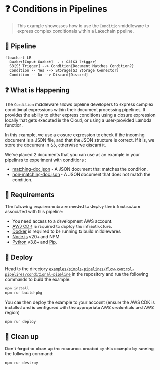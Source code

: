 # ❓ Conditions in Pipelines

> This example showcases how to use the `Condition` middleware to express complex conditionals within a Lakechain pipeline.

## :dna: Pipeline

```mermaid
flowchart LR
  Bucket[Input Bucket] -.-> S3[S3 Trigger]
  S3[S3 Trigger] --> Condition{Document Matches Condition?}
  Condition -- Yes --> Storage[S3 Storage Connector]
  Condition -- No --> Discard[Discard]
```

## ❓ What is Happening

The `Condition` middleware allows pipeline developers to express complex conditional expressions within their document processing pipelines. It provides the ability to either express conditions using a closure expression locally that gets executed in the Cloud, or using a user-provided Lambda function.

In this example, we use a closure expression to check if the incoming document is a JSON file, and that the JSON structure is correct. If it is, we store the document in S3, otherwise we discard it.

We've placed 2 documents that you can use as an example in your pipelines to experiment with conditions :

- [matching-doc.json](./assets/matching-doc.json) - A JSON document that matches the condition.
- [non-matching-doc.json](./assets/non-matching-doc.json) - A JSON document that does not match the condition.

## 📝 Requirements

The following requirements are needed to deploy the infrastructure associated with this pipeline:

- You need access to a development AWS account.
- [AWS CDK](https://docs.aws.amazon.com/cdk/latest/guide/getting_started.html#getting_started_install) is required to deploy the infrastructure.
- [Docker](https://docs.docker.com/get-docker/) is required to be running to build middlewares.
- [Node.js](https://nodejs.org/en/download/) v20+ and NPM.
- [Python](https://www.python.org/downloads/) v3.8+ and [Pip](https://pip.pypa.io/en/stable/installation/).

## 🚀 Deploy

Head to the directory [`examples/simple-pipelines/flow-control-pipelines/conditional-pipeline`](/examples/simple-pipelines/flow-control-pipelines/conditional-pipeline) in the repository and run the following commands to build the example:

```bash
npm install
npm run build-pkg
```

You can then deploy the example to your account (ensure the AWS CDK is installed and is configured with the appropriate AWS credentials and AWS region):

```bash
npm run deploy
```

## 🧹 Clean up

Don't forget to clean up the resources created by this example by running the following command:

```bash
npm run destroy
```
